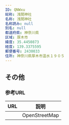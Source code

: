```yaml
---
ID: QNWxu
総称: 浅間神社
名称: 浅間神社
名称読み: null
別名: null
都道府県: 神奈川県
区域: 厚木市
緯度: 35.4450873
経度: 139.3375595
郵便番号: 2430033
住所: 神奈川県厚木市温水１９０５
---
```


## その他

### 参考URL

| URL | 説明          |
| --- | ------------- |
|     | OpenStreetMap |
